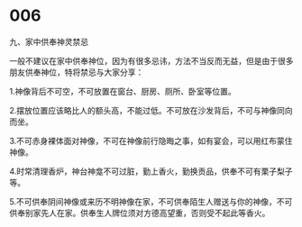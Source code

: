 # 006
九、家中供奉神灵禁忌

一般不建议在家中供奉神位，因为有很多忌讳，方法不当反而无益，但是由于很多朋友供奉神位，特将禁忌与大家分享：

1.神像背后不可空，不可放置在窗台、厨房、厕所、卧室等位置。

2.摆放位置应该略比人的额头高，不能过低。不可放在沙发背后，不可与神像同向而坐。

3.不可赤身裸体面对神像，不可在神像前行隐晦之事，如有宴会，可以用红布蒙住神像。

4.时常清理香炉，神台神龛不可过脏，勤上香火，勤换贡品，供奉不可有栗子梨子等。

5.不可供奉阴间神像或来历不明神像在家，不可供奉陌生人赠送与你的神像，不可供奉别家先人在家。供奉生人牌位须对方德高望重，否则受不起此等香火。



